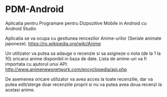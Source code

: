 # PDM-Android
Aplicatia pentru Programare pentru Dizpozitive Mobile in Android cu Android Studio

Aplicatia se va ocupa cu gestiunea rencezilor Anime-urilor (Seriale animate japoneze). https://ro.wikipedia.org/wiki/Anime

Un utilizator va putea sa adauge o recenzie si sa asigneze o nota (de la 1 la 10) oricarui anime disponibil in baza de date. Lista de anime-uri va fi importata cu ajutorul unui API: http://www.animenewsnetwork.com/encyclopedia/api.php

De asemenea oricare utilizator va avea acces la toate recenziile, dar va putea edit/sterge doar recenziile proprii si nu va putea avea doua recenzi la acelasi anime.
